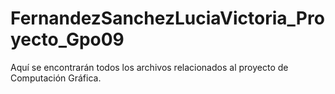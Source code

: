 # FernandezSanchezLuciaVictoria_Proyecto_Gpo09
Aquí se encontrarán todos los archivos relacionados al proyecto de Computación Gráfica.
